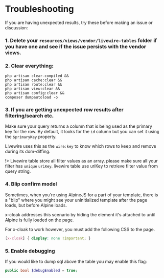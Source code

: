 # Troubleshooting

If you are having unexpected results, try these before making an issue or discussion:

### 1. Delete your `resources/views/vendor/livewire-tables` folder if you have one and see if the issue persists with the vendor views.

### 2. Clear everything:

```
php artisan clear-compiled &&
php artisan cache:clear &&
php artisan route:clear &&
php artisan view:clear &&
php artisan config:clear &&
composer dumpautoload -o
```

### 3. If you are getting unexpected row results after filtering/search etc.

Make sure your query returns a column that is being used as the primary key for the row. By default, it looks for the `id` column but you can set it using the `$primaryKey` property.

Livewire uses this as the `wire:key` to know which rows to keep and remove during its dom-diffing.

!> Livewire table store all filter values as an array. please make sure all your filter has `unique` `uriKey`. livewire table use uriKey to retrieve filter value from query string.

### 4. Blip confirm model

Sometimes, when you're using AlpineJS for a part of your template, there is a "blip" where you might see your uninitialized template after the page loads, but before Alpine loads.

x-cloak addresses this scenario by hiding the element it's attached to until Alpine is fully loaded on the page.

For x-cloak to work however, you must add the following CSS to the page.

```css
[x-cloak] { display: none !important; }
```

### 5. Enable debugging

If you would like to dump sql above the table you may enable this flag:

```php
public bool $debugEnabled = true;
```
